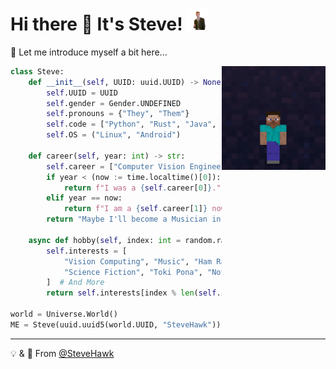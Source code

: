 # Hi there 👋 It's Steve! <img width="35" src="https://raw.githubusercontent.com/SteveHawk/SteveHawk/master/rick.gif">

🐍 Let me introduce myself a bit here...

<img align="right" width=33% src="https://raw.githubusercontent.com/SteveHawk/SteveHawk/master/steve.gif">

```python
class Steve:
    def __init__(self, UUID: uuid.UUID) -> None:
        self.UUID = UUID
        self.gender = Gender.UNDEFINED
        self.pronouns = {"They", "Them"}
        self.code = ["Python", "Rust", "Java", "Golang", "C"]
        self.OS = ("Linux", "Android")

    def career(self, year: int) -> str:
        self.career = ["Computer Vision Engineer", "Solo Dev"]
        if year < (now := time.localtime()[0]):
            return f"I was a {self.career[0]}."
        elif year == now:
            return f"I am a {self.career[1]} now."
        return "Maybe I'll become a Musician in the future!"

    async def hobby(self, index: int = random.randint(0, 69)) -> str:
        self.interests = [
            "Vision Computing", "Music", "Ham Radio", "Astronomy",
            "Science Fiction", "Toki Pona", "Not Tetris 2"
        ]  # And More
        return self.interests[index % len(self.interests)]

world = Universe.World()
ME = Steve(uuid.uuid5(world.UUID, "SteveHawk"))
```

---

💡 & 💖 From [@SteveHawk](https://github.com/SteveHawk)
